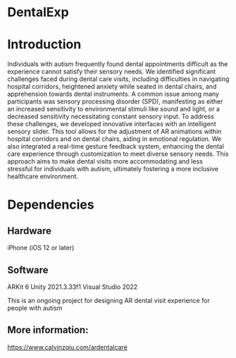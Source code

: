 # DentalExp

# Introduction
Individuals with autism frequently found dental appointments difficult as the experience cannot satisfy their sensory needs. We identified significant challenges faced during dental care visits, including difficulties in navigating hospital corridors, heightened anxiety while seated in dental chairs, and apprehension towards dental instruments. A common issue among many participants was sensory processing disorder (SPD), manifesting as either an increased sensitivity to environmental stimuli like sound and light, or a decreased sensitivity necessitating constant sensory input. To address these challenges, we developed innovative interfaces with an intelligent sensory slider. This tool allows for the adjustment of AR animations within hospital corridors and on dental chairs, aiding in emotional regulation. We also integrated a real-time gesture feedback system, enhancing the dental care experience through customization to meet diverse sensory needs. This approach aims to make dental visits more accommodating and less stressful for individuals with autism, ultimately fostering a more inclusive healthcare environment.

# Dependencies
## Hardware
iPhone (iOS 12 or later)

## Software
ARKit 6
Unity 2021.3.33f1
Visual Studio 2022

This is an ongoing project for designing AR dental visit experience for people with autism

## More information:
https://www.calvinzqiu.com/ardentalcare
